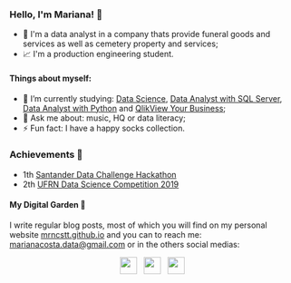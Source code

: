### Hello, I'm Mariana! 👋

- 💼 I'm a data analyst in a company thats provide funeral goods and services as well as cemetery property and services; 
- 📈 I'm a production engineering student.

#### Things about myself:

- 📖 I’m currently studying: [Data Science](https://www.digitalhouse.com/br/curso/data-science), [Data Analyst with SQL Server](https://www.datacamp.com/tracks/data-analyst-with-sql-server), [Data Analyst with Python](https://www.datacamp.com/tracks/data-analyst-with-python) and [QlikView Your Business](https://www.wiley.com/en-us/QlikView+Your+Business%3A+An+Expert+Guide+to+Business+Discovery+with+QlikView+and+Qlik+Sense-p-9781118949559);
- 💬 Ask me about: music, HQ or data literacy;
- ⚡ Fun fact: I have a happy socks collection.

### Achievements 🥇



 - 1th [Santander Data Challenge Hackathon](https://www.datachallenge.com.br/resultado/)
 - 2th [UFRN Data Science Competition 2019](https://marcusnunes.me/posts/resultados-da-competicao-de-ciencia-de-dados-da-ufrn-2019/)



#### My Digital Garden 🌱

I write regular blog posts, most of which you will find on my personal website [mrncstt.github.io](mrncstt.github.io) and you can to reach me: marianacosta.data@gmail.com or in the others social medias: 

<p align='center'>
<a href="https://dev.to/mrncstt"><img height="30" src="https://raw.githubusercontent.com/WaylonWalker/WaylonWalker/main/icon/dev.png"></a>&nbsp;&nbsp;
<a href="https://twitter.com/mrncstt"><img height="30" src="https://github.com/WaylonWalker/WaylonWalker/blob/main/icon/twitter.png?raw=true"></a>&nbsp;&nbsp;
<a href="https://www.linkedin.com/in/mrncst/"><img height="30" src="https://github.com/WaylonWalker/WaylonWalker/blob/main/icon/linkedin.png?raw=true"></a>
</p>
